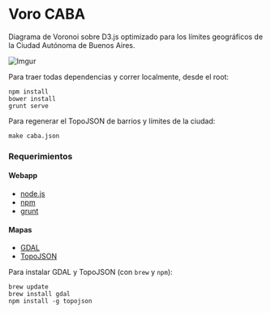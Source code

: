 Voro CABA
=========

Diagrama de Voronoi sobre D3.js optimizado para los límites geográficos de la Ciudad Autónoma de Buenos Aires.

![Imgur](http://i.imgur.com/2h737B2.png)

Para traer todas dependencias y correr localmente, desde el root:

```
npm install
bower install
grunt serve
```

Para regenerar el TopoJSON de barrios y límites de la ciudad:

```
make caba.json
```

### Requerimientos

#### Webapp
* [node.js](http://nodejs.org/)
* [npm](https://www.npmjs.org/)
* [grunt](http://gruntjs.com/)

#### Mapas
* [GDAL](http://www.gdal.org/)
* [TopoJSON](http://www.gdal.org/)

Para instalar GDAL y TopoJSON (con `brew` y `npm`):

```
brew update
brew install gdal
npm install -g topojson
```
